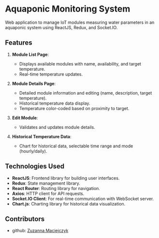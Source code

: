 # Aquaponic Monitoring System

Web application to manage IoT modules measuring water parameters in an aquaponic system using ReactJS, Redux, and Socket.IO.

## Features

1. **Module List Page**:
   - Displays available modules with name, availability, and target temperature.
   - Real-time temperature updates.

2. **Module Details Page**:
   - Detailed module information and editing (name, description, target temperature).
   - Historical temperature data display.
   - Temperature color-coded based on proximity to target.

3. **Edit Module**:
   - Validates and updates module details.

4. **Historical Temperature Data**:
   - Chart for historical data, selectable time range and mode (hourly/daily).


## Technologies Used

- **ReactJS**: Frontend library for building user interfaces.
- **Redux**: State management library.
- **React Router**: Routing library for navigation.
- **Axios**: HTTP client for API requests.
- **Socket.IO Client**: For real-time communication with WebSocket server.
- **Chart.js**: Charting library for historical data visualization.

## Contributors
- github: [Zuzanna Maciejczyk](https://www.github.com/Zjadlbyscos)
